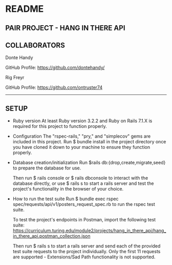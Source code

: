 # README

PAIR PROJECT - HANG IN THERE API
-------------------------------------------------

COLLABORATORS
------------------------------
Donte Handy

GitHub Profile: https://github.com/dontehandy/

Rig Freyr 

GitHub Profile: https://github.com/ontruster74

---------------------------------
SETUP
---------------------------------

* Ruby version
    At least Ruby version 3.2.2 and Ruby on Rails 7.1.X is required for this project to function properly.

* Configuration
    The "rspec-rails," "pry," and "simplecov" gems are included in this project. Run $ bundle install in the project directory once you have cloned it down to your machine to ensure they function properly.

* Database creation/initialization
    Run $rails db:{drop,create,migrate,seed} to prepare the database for use.

    Then run $ rails console or $ rails dbconsole to interact with the database directly, or use $ rails s to start a rails server and test the project's functionality in the browser of your choice.

* How to run the test suite
    Run $ bundle exec rspec spec/requests/api/v1/posters_request_spec.rb to run the rspec test suite.

    To test the project's endpoints in Postman, import the following test suite: https://curriculum.turing.edu/module2/projects/hang_in_there_api/hang_in_there_api.postman_collection.json

    Then run $ rails s to start a rails server and send each of the provided test suite requests to the project individually. Only the first 11 requests are supported - Extensions/Sad Path functionality is not supported.


